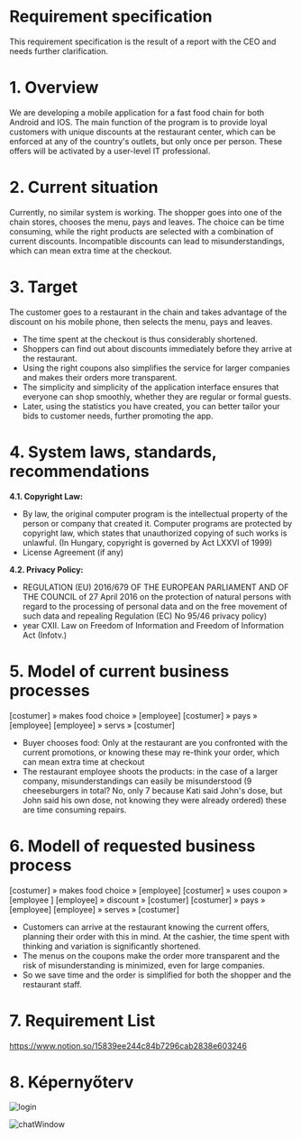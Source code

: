 # Requirement specification

This requirement specification is the result of a report with the CEO and needs further clarification.


# 1. Overview

We are developing a mobile application for a fast food chain for both Android and IOS. The main function of the program is to provide loyal customers with unique discounts at the restaurant center, which can be enforced at any of the country's outlets, but only once per person. These offers will be activated by a user-level IT professional.


# 2. Current situation

Currently, no similar system is working. The shopper goes into one of the chain stores, chooses the menu, pays and leaves. The choice can be time consuming, while the right products are selected with a combination of current discounts. Incompatible discounts can lead to misunderstandings, which can mean extra time at the checkout.


# 3. Target

The customer goes to a restaurant in the chain and takes advantage of the discount on his mobile phone, then selects the menu, pays and leaves.

- The time spent at the checkout is thus considerably shortened.
- Shoppers can find out about discounts immediately before they arrive at the restaurant.
- Using the right coupons also simplifies the service for larger companies and makes their orders more transparent.
- The simplicity and simplicity of the application interface ensures that everyone can shop smoothly, whether they are regular or formal guests.
- Later, using the statistics you have created, you can better tailor your bids to customer needs, further promoting the app.


# 4. System laws, standards, recommendations
**4.1. Copyright Law:**
- By law, the original computer program is the intellectual property of the person or company that created it. Computer programs are protected by copyright law, which states that unauthorized copying of such works is unlawful. (In Hungary, copyright is governed by Act LXXVI of 1999)
- License Agreement (if any)

**4.2. Privacy Policy:**
- REGULATION (EU) 2016/679 OF THE EUROPEAN PARLIAMENT AND OF THE COUNCIL of 27 April 2016 on the protection of natural persons with regard to the processing of personal data and on the free movement of such data and repealing Regulation (EC) No 95/46 privacy policy)
- year CXII. Law on Freedom of Information and Freedom of Information Act (Infotv.)


# 5. Model of current business processes

[costumer] » makes food choice » [employee]
                                 [costumer] » pays » [employee]
                                                     [employee] » servs » [costumer]
                                                     
- Buyer chooses food: Only at the restaurant are you confronted with the current promotions, or knowing these may re-think your order, which can mean extra time at checkout
- The restaurant employee shoots the products: in the case of a larger company, misunderstandings can easily be misunderstood (9 cheeseburgers in total? No, only 7 because Kati said John's dose, but John said his own dose, not knowing they were already ordered) these are time consuming repairs.

# 6. Modell of requested business process

[costumer] » makes food choice » [employee]
                                 [costumer] » uses coupon » [employee ]
                                                            [employee] » discount » [costumer]
                                                                                    [costumer] » pays » [employee]
                                                                                                        [employee] » serves » [costumer]
                                                                                                        
- Customers can arrive at the restaurant knowing the current offers, planning their order with this in mind. At the cashier, the time spent with thinking and variation is significantly shortened.
- The menus on the coupons make the order more transparent and the risk of misunderstanding is minimized, even for large companies.
- So we save time and the order is simplified for both the shopper and the restaurant staff.

# 7. Requirement List

https://www.notion.so/15839ee244c84b7296cab2838e603246

# 8. Képernyőterv

![login](C:\Users\gengj\OneDrive\Képek\login.png)

![chatWindow](C:\Users\gengj\OneDrive\Képek\chatWindow.png)

